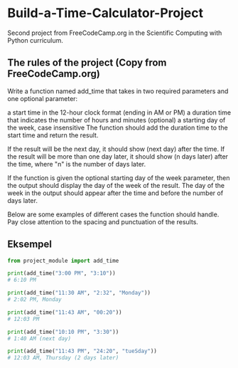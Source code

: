 # Build-a-Time-Calculator-Project

Second project from  FreeCodeCamp.org in the Scientific Computing with Python curriculum.

## The rules of the project (Copy from FreeCodeCamp.org)

Write a function named add_time that takes in two required parameters and one optional parameter:

a start time in the 12-hour clock format (ending in AM or PM)
a duration time that indicates the number of hours and minutes
(optional) a starting day of the week, case insensitive
The function should add the duration time to the start time and return the result.

If the result will be the next day, it should show (next day) after the time. If the result will be more than one day later, it should show (n days later) after the time, where "n" is the number of days later.

If the function is given the optional starting day of the week parameter, then the output should display the day of the week of the result. The day of the week in the output should appear after the time and before the number of days later.

Below are some examples of different cases the function should handle. Pay close attention to the spacing and punctuation of the results.

## Eksempel

```python
from project_module import add_time

print(add_time("3:00 PM", "3:10"))
# 6:10 PM

print(add_time("11:30 AM", "2:32", "Monday"))
# 2:02 PM, Monday

print(add_time("11:43 AM", "00:20"))
# 12:03 PM

print(add_time("10:10 PM", "3:30"))
# 1:40 AM (next day)

print(add_time("11:43 PM", "24:20", "tueSday"))
# 12:03 AM, Thursday (2 days later)
